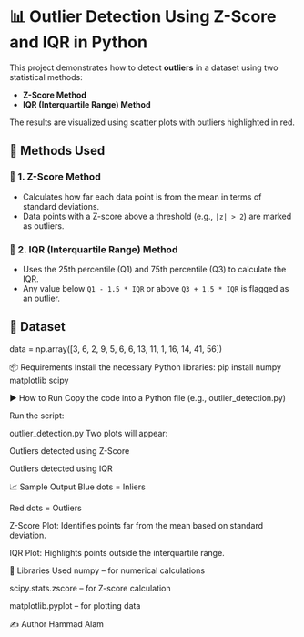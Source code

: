 # 📊 Outlier Detection Using Z-Score and IQR in Python

This project demonstrates how to detect **outliers** in a dataset using two statistical methods:  
- **Z-Score Method**  
- **IQR (Interquartile Range) Method**

The results are visualized using scatter plots with outliers highlighted in red.

## 🧠 Methods Used

### 🔹 1. Z-Score Method
- Calculates how far each data point is from the mean in terms of standard deviations.
- Data points with a Z-score above a threshold (e.g., `|z| > 2`) are marked as outliers.

### 🔹 2. IQR (Interquartile Range) Method
- Uses the 25th percentile (Q1) and 75th percentile (Q3) to calculate the IQR.
- Any value below `Q1 - 1.5 * IQR` or above `Q3 + 1.5 * IQR` is flagged as an outlier.


## 🧪 Dataset

data = np.array([3, 6, 2, 9, 5, 6, 6, 13, 11, 1, 16, 14, 41, 56])

📦 Requirements
Install the necessary Python libraries:
pip install numpy matplotlib scipy

▶️ How to Run
Copy the code into a Python file (e.g., outlier_detection.py)

Run the script:

 outlier_detection.py
Two plots will appear:

Outliers detected using Z-Score

Outliers detected using IQR

📈 Sample Output
Blue dots = Inliers

Red dots = Outliers

Z-Score Plot:
Identifies points far from the mean based on standard deviation.

IQR Plot:
Highlights points outside the interquartile range.

🧮 Libraries Used
numpy – for numerical calculations

scipy.stats.zscore – for Z-score calculation

matplotlib.pyplot – for plotting data



✍️ Author
Hammad Alam